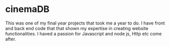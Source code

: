 # cinemaDB

This was one of my final year projects that took me a year to do. I have front and back end code that that shown my expertise in creating website functionalities. I haved a passion for Javascript and node js, Http  etc come after.
